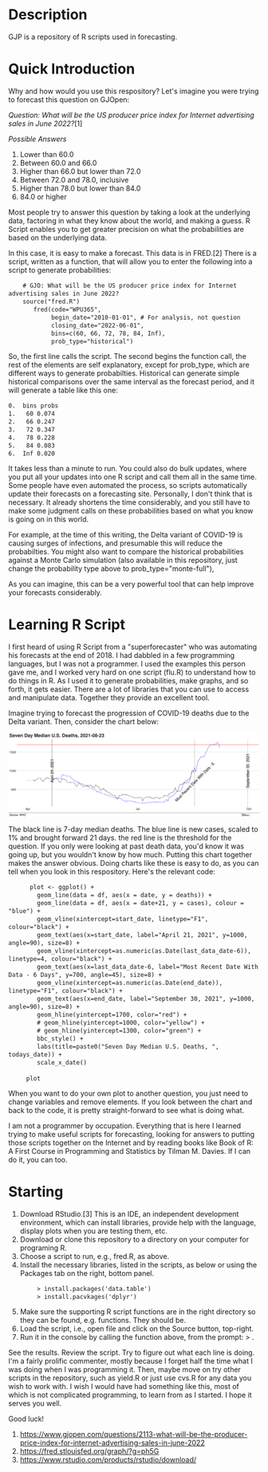 # Description

GJP is a repository of R scripts used in forecasting.

# Quick Introduction

Why and how would you use this respository? Let's imagine you were
trying to forecast this question on GJOpen:

*Question: What will be the US producer price index for Internet
advertising sales in June 2022?*[1]

*Possible Answers*
1. Lower than 60.0
2. Between 60.0 and 66.0
3. Higher than 66.0 but lower than 72.0
4. Between 72.0 and 78.0, inclusive 	
5. Higher than 78.0 but lower than 84.0 	
6. 84.0 or higher 	

Most people try to answer this question by taking a look at the
underlying data, factoring in what they know about the world, and
making a guess. R Script enables you to get greater precision on
what the probabilities are based on the underlying data.

In this case, it is easy to make a forecast. This data is in
FRED.[2] There is a script, written as a function, that will allow
you to enter the following into a script to generate
probabilities:

```
    # GJO: What will be the US producer price index for Internet advertising sales in June 2022?
    source("fred.R")
       fred(code="WPU365",
            begin_date="2010-01-01", # For analysis, not question
            closing_date="2022-06-01",
            bins=c(60, 66, 72, 78, 84, Inf),
            prob_type="historical")
```

So, the first line calls the script. The second begins the
function call, the rest of the elements are self explanatory,
except for prob_type, which are different ways to generate
probabilties. Historical can generate simple historical
comparisons over the same interval as the forecast period, and it
will generate a table like this one:

```
0.  bins probs
1.   60 0.074
2.   66 0.247
3.   72 0.347
4.   78 0.228
5.   84 0.083
6.  Inf 0.020
```

It takes less than a minute to run. You could also do bulk
updates, where you put all your updates into one R script and call
them all in the same time. Some people have even automated the
process, so scripts automatically update their forecasts on a
forecasting site. Personally, I don't think that is necessary. It
already shortens the time considerably, and you still have to make
some judgment calls on these probabilities based on what you know
is going on in this world. 

For example, at the time of this writing, the Delta variant of
COVID-19 is causing surges of infections, and presumable this will
reduce the probabilties. You might also want to compare the
historical probabilities against a Monte Carlo simulation (also
available in this repository, just change the probability type
above to prob_type="monte-full"),

As you can imagine, this can be a very powerful tool that can help
improve your forecasts considerably.

# Learning R Script

I first heard of using R Script from a "superforecaster" who was
automating his forecasts at the end of 2018. I had dabbled in a
few programming languages, but I was not a programmer. I used the
examples this person gave me, and I worked very hard on one script
(flu.R) to understand how to do things in R. As I used it to
generate probabilities, make graphs, and so forth, it gets
easier. There are a lot of libraries that you can use to access
and manipulate data. Together they provide an excellent tool.

Imagine trying to forecast the progression of COVID-19 deaths due
to the Delta variant. Then, consider the chart below:

![Example Chart of ggplot](output/covid-us-who-7day-median-deaths-2021-08-23.png)

The black line is 7-day median deaths. The blue line is new cases,
scaled to 1% and brought forward 21 days. the red line is the
threshold for the question. If you only were looking at past death
data, you'd know it was going up, but you wouldn't know by how
much. Putting this chart together makes the answer obvious. Doing
charts like these is easy to do, as you can tell when you look in
this respository. Here's the relevant code:

```
      plot <- ggplot() +     
	    geom_line(data = df, aes(x = date, y = deaths)) +     
	    geom_line(data = df, aes(x = date+21, y = cases), colour = "blue") +     
	    geom_vline(xintercept=start_date, linetype="F1", colour="black") +     
	    geom_text(aes(x=start_date, label="April 21, 2021", y=1000, angle=90), size=8) +
        geom_vline(xintercept=as.numeric(as.Date(last_data_date-6)), linetype=4, colour="black") +
        geom_text(aes(x=last_data_date-6, label="Most Recent Date With Data - 6 Days", y=700, angle=45), size=8) +
        geom_vline(xintercept=as.numeric(as.Date(end_date)), linetype="F1", colour="black") +     
	    geom_text(aes(x=end_date, label="September 30, 2021", y=1000, angle=90), size=8) +     
	    geom_hline(yintercept=1700, color="red") +     
	    # geom_hline(yintercept=1000, color="yellow") +     
	    # geom_hline(yintercept=1300, color="green") +     
	    bbc_style() +     
	    labs(title=paste0("Seven Day Median U.S. Deaths, ", todays_date)) +     
	    scale_x_date()    
	
     plot
```

When you want to do your own plot to another question, you just
need to change variables and remove elements. If you look between
the chart and back to the code, it is pretty straight-forward to
see what is doing what.

I am not a programmer by occupation. Everything that is here I
learned trying to make useful scripts for forecasting, looking for
answers to putting those scripts together on the Internet and by
reading books like Book of R: A First Course in Programming and
Statistics by Tilman M. Davies. If I can do it, you can too.

# Starting

1. Download RStudio.[3] This is an IDE, an independent development
   environment, which can install libraries, provide help with the
   language, display plots when you are testing them, etc.
2. Download or clone this repository to a directory on your
   computer for programing R.
3. Choose a script to run, e.g., fred.R, as above.
4. Install the necessary libraries, listed in the scripts, as
   below or using the Packages tab on the right, bottom panel.

```
        > install.packages('data.table')
        > install.pacvkages('dplyr')
```
  
5. Make sure the supporting R script functions are in the right
   directory so they can be found, e.g. functions. They should be.
6. Load the script, i.e., open file and click on the Source
   button, top-right.
7. Run it in the console by calling the function above, from the prompt: > . 

See the results. Review the script. Try to figure out what each
line is doing. I'm a fairly prolific commenter, mostly because I
forget half the time what I was doing when I was programming
it. Then, maybe move on try other scripts in the repository, such
as yield.R or just use cvs.R for any data you wish to work with. I
wish I would have had something like this, most of which is not
complicated programming, to learn from as I started. I hope it
serves you well.

Good luck!

1. https://www.gjopen.com/questions/2113-what-will-be-the-producer-price-index-for-internet-advertising-sales-in-june-2022
2. https://fred.stlouisfed.org/graph/?g=ph5G
3. https://www.rstudio.com/products/rstudio/download/
